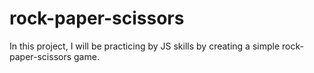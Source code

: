 # rock-paper-scissors

In this project, I will be practicing by JS skills by creating a simple rock-paper-scissors game. 
